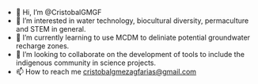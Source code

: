 - 👋 Hi, I’m @CristobalGMGF
- 👀 I’m interested in water technology, biocultural diversity, permaculture and STEM in general. 
- 🌱 I’m currently learning to use MCDM to deliniate potential groundwater recharge zones. 
- 💞️ I’m looking to collaborate on the development of tools to include the indigenous community in science projects. 
- 📫 How to reach me cristobalgmezagfarias@gmail.com

<!---
CristobalGMGF/CristobalGMGF is a ✨ special ✨ repository because its `README.md` (this file) appears on your GitHub profile.
You can click the Preview link to take a look at your changes.
--->

